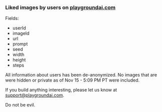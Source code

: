 ### Liked images by users on [playgroundai.com](https://playgroundai.com)

Fields:

- userId
- imageId
- url
- prompt
- seed
- width
- height
- steps

All information about users has been de-anonymized. No images that are were hidden or private as of Nov 15 - 5:09 PM PT were included.

If you build anything interesting, please let us know at support@playgroundai.com.

Do not be evil.
